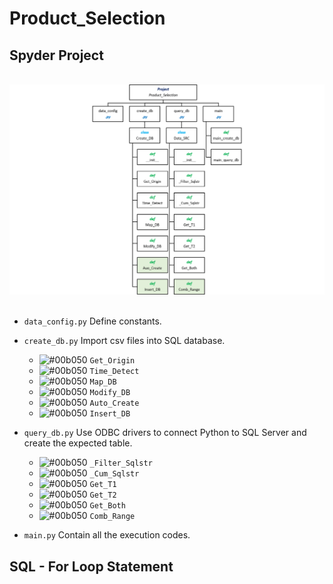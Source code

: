# Product_Selection

## Spyder Project
<br>
<div align=center><img src="https://github.com/lclh813/Product_Selection/blob/master/0_Pic/P_0_Project_Structure.png"/></div>
<br>

- ```data_config.py``` Define constants.
- ```create_db.py``` Import csv files into SQL database.

  * ![#00b050](https://placehold.it/15/00b050/000000?text=+) ```Get_Origin```
  * ![#00b050](https://placehold.it/15/00b050/000000?text=+) ```Time_Detect```
  * ![#00b050](https://placehold.it/15/00b050/000000?text=+) ```Map_DB```
  * ![#00b050](https://placehold.it/15/00b050/000000?text=+) ```Modify_DB```
  * ![#00b050](https://placehold.it/15/00b050/000000?text=+) ```Auto_Create```
  * ![#00b050](https://placehold.it/15/00b050/000000?text=+) ```Insert_DB```
  
- ```query_db.py``` Use ODBC drivers to connect Python to SQL Server and create the expected table.

  * ![#00b050](https://placehold.it/15/00b050/000000?text=+) ```_Filter_Sqlstr```
  * ![#00b050](https://placehold.it/15/00b050/000000?text=+) ```_Cum_Sqlstr```
  * ![#00b050](https://placehold.it/15/00b050/000000?text=+) ```Get_T1```
  * ![#00b050](https://placehold.it/15/00b050/000000?text=+) ```Get_T2```
  * ![#00b050](https://placehold.it/15/00b050/000000?text=+) ```Get_Both```
  * ![#00b050](https://placehold.it/15/00b050/000000?text=+) ```Comb_Range```

- ```main.py``` Contain all the execution codes.

## SQL - For Loop Statement


